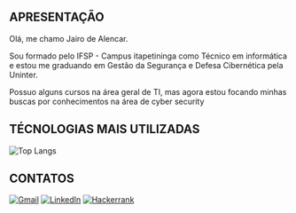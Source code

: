 ## APRESENTAÇÃO

Olá, me chamo Jairo de Alencar.

Sou formado pelo IFSP - Campus itapetininga como Técnico em informática e estou me graduando em Gestão da Segurança e Defesa Cibernética pela Uninter.

Possuo alguns cursos na área geral de TI, mas agora estou focando minhas buscas por conhecimentos na área de cyber security

## TÉCNOLOGIAS MAIS UTILIZADAS
![Top Langs](https://github-readme-stats-git-masterrstaa-rickstaa.vercel.app/api/top-langs/?username=JairoAlencar&layout=compact&bg_color=000&border_color=30A3DC&title_color=E94D5F&text_color=FFF)

## CONTATOS
[![Gmail](https://img.shields.io/badge/Gmail-000000?style=for-the-badge&logo=gmail&logoColor=red)](mailto:jairoalencar02@gmail.com)
[![LinkedIn](https://img.shields.io/badge/LinkedIn-000000?style=for-the-badge&logo=linkedin&logoColor=0077B5)](https://www.linkedin.com/in/jairo-alencar/)
[![Hackerrank](https://img.shields.io/badge/-Hackerrank-000000?style=for-the-badge&logo=HackerRank&logoColor=2EC866)](https://hackerrank.com/profile/@jairoalencar)
